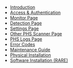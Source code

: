 <!-- docs/_sidebar.md -->
* [Introduction](README.md)
* [Access & Authentication](_page_access_auth.md)
* [Monitor Page](_page_monitor.md)
* [Detection Page](_page_detection.md)
* [Settings Page](_page_settings.md)
* [Other PHS Scanner Page](_page_phs_scan.md)
* [PHS Logs Page](_page_logs.md)
* [Error Codes](_page_error_codes.md)
* [Maintenance Guide](./_page_maintenance.md)
* [Physical Installation](_page_physical.md)
* [Software Installation (RARE)](_page_software.md)
<!-- * [Developers Guide](_page_devguide.md) -->